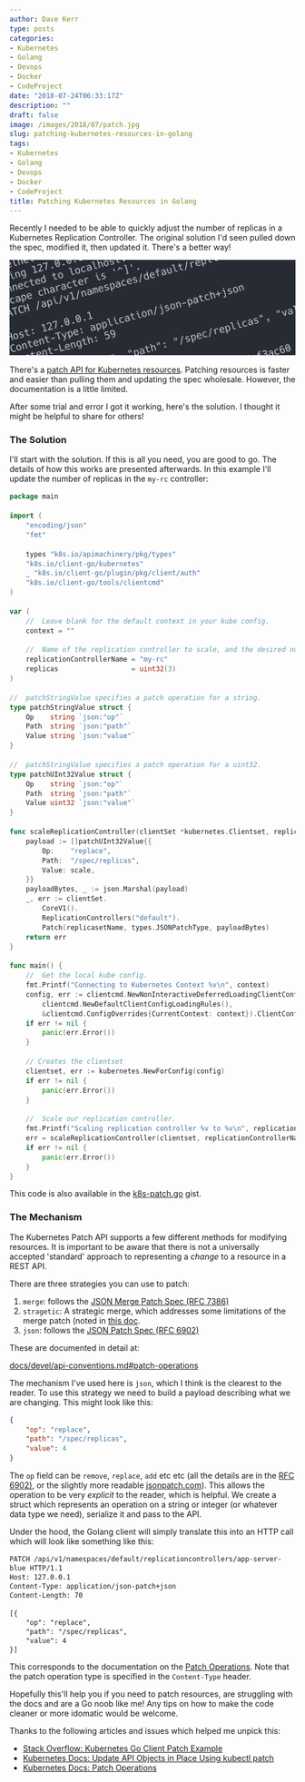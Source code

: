 ```yaml
---
author: Dave Kerr
type: posts
categories:
- Kubernetes
- Golang
- Devops
- Docker
- CodeProject
date: "2018-07-24T06:33:17Z"
description: ""
draft: false
image: /images/2018/07/patch.jpg
slug: patching-kubernetes-resources-in-golang
tags:
- Kubernetes
- Golang
- Devops
- Docker
- CodeProject
title: Patching Kubernetes Resources in Golang
---
```



Recently I needed to be able to quickly adjust the number of replicas in a Kubernetes Replication Controller. The original solution I'd seen pulled down the spec, modified it, then updated it. There's a better way!

![Kuberentes Patch API](images/patch-1.jpg)

There's a [patch API for Kubernetes resources](https://kubernetes.io/docs/tasks/run-application/update-api-object-kubectl-patch/). Patching resources is faster and easier than pulling them and updating the spec wholesale. However, the documentation is a little limited.

After some trial and error I got it working, here's the solution. I thought it might be helpful to share for others!

### The Solution

I'll start with the solution. If this is all you need, you are good to go. The details of how this works are presented afterwards. In this example I'll update the number of replicas in the `my-rc` controller:


```go
package main

import (
	"encoding/json"
	"fmt"

	types "k8s.io/apimachinery/pkg/types"
	"k8s.io/client-go/kubernetes"
	_ "k8s.io/client-go/plugin/pkg/client/auth"
	"k8s.io/client-go/tools/clientcmd"
)

var (
	//  Leave blank for the default context in your kube config.
	context = ""

	//  Name of the replication controller to scale, and the desired number of replicas.
	replicationControllerName = "my-rc"
	replicas                  = uint32(3)
)

//  patchStringValue specifies a patch operation for a string.
type patchStringValue struct {
	Op    string `json:"op"`
	Path  string `json:"path"`
	Value string `json:"value"`
}

//  patchStringValue specifies a patch operation for a uint32.
type patchUInt32Value struct {
	Op    string `json:"op"`
	Path  string `json:"path"`
	Value uint32 `json:"value"`
}

func scaleReplicationController(clientSet *kubernetes.Clientset, replicasetName string, scale uint32) error {
	payload := []patchUInt32Value{{
		Op:    "replace",
		Path:  "/spec/replicas",
		Value: scale,
	}}
	payloadBytes, _ := json.Marshal(payload)
	_, err := clientSet.
		CoreV1().
		ReplicationControllers("default").
		Patch(replicasetName, types.JSONPatchType, payloadBytes)
	return err
}

func main() {
	//  Get the local kube config.
	fmt.Printf("Connecting to Kubernetes Context %v\n", context)
	config, err := clientcmd.NewNonInteractiveDeferredLoadingClientConfig(
		clientcmd.NewDefaultClientConfigLoadingRules(),
		&clientcmd.ConfigOverrides{CurrentContext: context}).ClientConfig()
	if err != nil {
		panic(err.Error())
	}

	// Creates the clientset
	clientset, err := kubernetes.NewForConfig(config)
	if err != nil {
		panic(err.Error())
	}

	//  Scale our replication controller.
	fmt.Printf("Scaling replication controller %v to %v\n", replicationControllerName, replicas)
	err = scaleReplicationController(clientset, replicationControllerName, replicas)
	if err != nil {
		panic(err.Error())
	}
}
```

This code is also available in the [k8s-patch.go](https://gist.github.com/dwmkerr/447692c8bba28929ef914239781c4e59) gist.

### The Mechanism

The Kubernetes Patch API supports a few different methods for modifying resources. It is important to be aware that there is not a universally accepted 'standard' approach to representing a *change* to a resource in a REST API.

There are three strategies you can use to patch:

1. `merge`: follows the [JSON Merge Patch Spec (RFC 7386)](https://tools.ietf.org/html/rfc7386)
2. `stragetic`: A strategic merge, which addresses some limitations of the merge patch (noted in [this doc]([docs/devel/api-conventions.md#patch-operations](https://github.com/kubernetes/kubernetes/blob/release-1.1/docs/devel/api-conventions.md#patch-operations)).
3. `json`: follows the [JSON Patch Spec (RFC 6902)](https://tools.ietf.org/html/rfc6902)

These are documented in detail at:

[docs/devel/api-conventions.md#patch-operations](https://github.com/kubernetes/kubernetes/blob/release-1.1/docs/devel/api-conventions.md#patch-operations)

The mechanism I've used here is `json`, which I think is the clearest to the reader. To use this strategy we need to build a payload describing what we are changing. This might look like this:

```json
{
    "op": "replace",
    "path": "/spec/replicas",
    "value": 4
}
```

The `op` field can be `remove`, `replace`, `add` etc etc (all the details are in the [RFC 6902)](https://tools.ietf.org/html/rfc6902), or the slightly more readable [jsonpatch.com](jsonpatch.com)). This allows the operation to be very *explicit* to the reader, which is helpful. We create a struct which represents an operation on a string or integer (or whatever data type we need), serialize it and pass to the API.

Under the hood, the Golang client will simply translate this into an HTTP call which will look like something like this:

```
PATCH /api/v1/namespaces/default/replicationcontrollers/app-server-blue HTTP/1.1
Host: 127.0.0.1
Content-Type: application/json-patch+json
Content-Length: 70

[{
	"op": "replace",
  	"path": "/spec/replicas",
  	"value": 4
}]
```

This corresponds to the documentation on the [Patch Operations](https://github.com/kubernetes/kubernetes/blob/release-1.1/docs/devel/api-conventions.md#patch-operations). Note that the patch operation type is specified in the `Content-Type` header.

Hopefully this'll help you if you need to patch resources, are struggling with the docs and are a Go noob like me! Any tips on how to make the code cleaner or more idomatic would be welcome.

Thanks to the following articles and issues which helped me unpick this:

- [Stack Overflow: Kubernetes Go Client Patch Example](https://stackoverflow.com/questions/43415728/kubernetes-go-client-patch-example)
- [Kubernetes Docs: Update API Objects in Place Using kubectl patch](https://kubernetes.io/docs/tasks/run-application/update-api-object-kubectl-patch/)
- [Kubernetes Docs: Patch Operations](https://github.com/kubernetes/kubernetes/blob/release-1.1/docs/devel/api-conventions.md#patch-operations)

